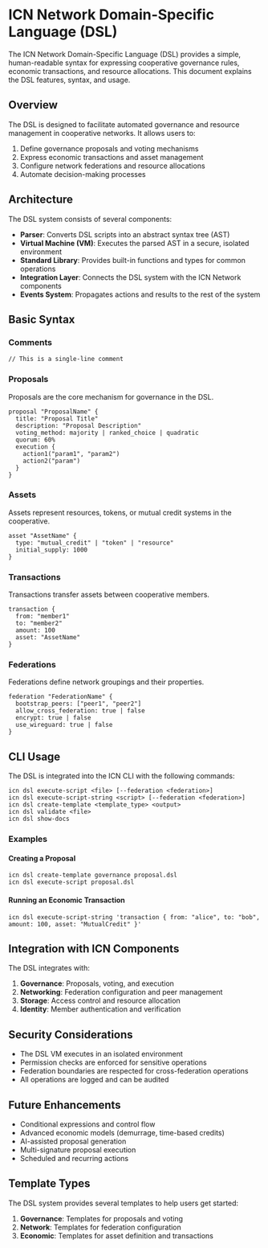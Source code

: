 # ICN Network Domain-Specific Language (DSL)

The ICN Network Domain-Specific Language (DSL) provides a simple, human-readable syntax for expressing cooperative governance rules, economic transactions, and resource allocations. This document explains the DSL features, syntax, and usage.

## Overview

The DSL is designed to facilitate automated governance and resource management in cooperative networks. It allows users to:

1. Define governance proposals and voting mechanisms
2. Express economic transactions and asset management
3. Configure network federations and resource allocations
4. Automate decision-making processes

## Architecture

The DSL system consists of several components:

- **Parser**: Converts DSL scripts into an abstract syntax tree (AST)
- **Virtual Machine (VM)**: Executes the parsed AST in a secure, isolated environment
- **Standard Library**: Provides built-in functions and types for common operations
- **Integration Layer**: Connects the DSL system with the ICN Network components
- **Events System**: Propagates actions and results to the rest of the system

## Basic Syntax

### Comments

```
// This is a single-line comment
```

### Proposals

Proposals are the core mechanism for governance in the DSL.

```
proposal "ProposalName" {
  title: "Proposal Title"
  description: "Proposal Description"
  voting_method: majority | ranked_choice | quadratic
  quorum: 60%
  execution {
    action1("param1", "param2")
    action2("param")
  }
}
```

### Assets

Assets represent resources, tokens, or mutual credit systems in the cooperative.

```
asset "AssetName" {
  type: "mutual_credit" | "token" | "resource"
  initial_supply: 1000
}
```

### Transactions

Transactions transfer assets between cooperative members.

```
transaction {
  from: "member1"
  to: "member2"
  amount: 100
  asset: "AssetName"
}
```

### Federations

Federations define network groupings and their properties.

```
federation "FederationName" {
  bootstrap_peers: ["peer1", "peer2"]
  allow_cross_federation: true | false
  encrypt: true | false
  use_wireguard: true | false
}
```

## CLI Usage

The DSL is integrated into the ICN CLI with the following commands:

```
icn dsl execute-script <file> [--federation <federation>]
icn dsl execute-script-string <script> [--federation <federation>]
icn dsl create-template <template_type> <output>
icn dsl validate <file>
icn dsl show-docs
```

### Examples

#### Creating a Proposal

```
icn dsl create-template governance proposal.dsl
icn dsl execute-script proposal.dsl
```

#### Running an Economic Transaction

```
icn dsl execute-script-string 'transaction { from: "alice", to: "bob", amount: 100, asset: "MutualCredit" }'
```

## Integration with ICN Components

The DSL integrates with:

1. **Governance**: Proposals, voting, and execution
2. **Networking**: Federation configuration and peer management
3. **Storage**: Access control and resource allocation
4. **Identity**: Member authentication and verification

## Security Considerations

- The DSL VM executes in an isolated environment
- Permission checks are enforced for sensitive operations
- Federation boundaries are respected for cross-federation operations
- All operations are logged and can be audited

## Future Enhancements

- Conditional expressions and control flow
- Advanced economic models (demurrage, time-based credits)
- AI-assisted proposal generation
- Multi-signature proposal execution
- Scheduled and recurring actions

## Template Types

The DSL system provides several templates to help users get started:

1. **Governance**: Templates for proposals and voting
2. **Network**: Templates for federation configuration
3. **Economic**: Templates for asset definition and transactions 